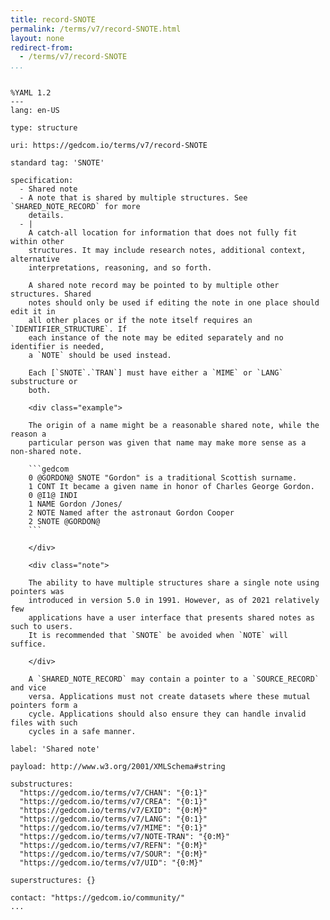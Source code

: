 ```yaml
---
title: record-SNOTE
permalink: /terms/v7/record-SNOTE.html
layout: none
redirect-from:
  - /terms/v7/record-SNOTE
...
```


```

%YAML 1.2
---
lang: en-US

type: structure

uri: https://gedcom.io/terms/v7/record-SNOTE

standard tag: 'SNOTE'

specification:
  - Shared note
  - A note that is shared by multiple structures. See `SHARED_NOTE_RECORD` for more
    details.
  - |
    A catch-all location for information that does not fully fit within other
    structures. It may include research notes, additional context, alternative
    interpretations, reasoning, and so forth.
    
    A shared note record may be pointed to by multiple other structures. Shared
    notes should only be used if editing the note in one place should edit it in
    all other places or if the note itself requires an `IDENTIFIER_STRUCTURE`. If
    each instance of the note may be edited separately and no identifier is needed,
    a `NOTE` should be used instead.
    
    Each [`SNOTE`.`TRAN`] must have either a `MIME` or `LANG` substructure or
    both.
    
    <div class="example">
    
    The origin of a name might be a reasonable shared note, while the reason a
    particular person was given that name may make more sense as a non-shared note.
    
    ```gedcom
    0 @GORDON@ SNOTE "Gordon" is a traditional Scottish surname.
    1 CONT It became a given name in honor of Charles George Gordon.
    0 @I1@ INDI
    1 NAME Gordon /Jones/
    2 NOTE Named after the astronaut Gordon Cooper
    2 SNOTE @GORDON@
    ```
    
    </div>
    
    <div class="note">
    
    The ability to have multiple structures share a single note using pointers was
    introduced in version 5.0 in 1991. However, as of 2021 relatively few
    applications have a user interface that presents shared notes as such to users.
    It is recommended that `SNOTE` be avoided when `NOTE` will suffice.
    
    </div>
    
    A `SHARED_NOTE_RECORD` may contain a pointer to a `SOURCE_RECORD` and vice
    versa. Applications must not create datasets where these mutual pointers form a
    cycle. Applications should also ensure they can handle invalid files with such
    cycles in a safe manner.

label: 'Shared note'

payload: http://www.w3.org/2001/XMLSchema#string

substructures:
  "https://gedcom.io/terms/v7/CHAN": "{0:1}"
  "https://gedcom.io/terms/v7/CREA": "{0:1}"
  "https://gedcom.io/terms/v7/EXID": "{0:M}"
  "https://gedcom.io/terms/v7/LANG": "{0:1}"
  "https://gedcom.io/terms/v7/MIME": "{0:1}"
  "https://gedcom.io/terms/v7/NOTE-TRAN": "{0:M}"
  "https://gedcom.io/terms/v7/REFN": "{0:M}"
  "https://gedcom.io/terms/v7/SOUR": "{0:M}"
  "https://gedcom.io/terms/v7/UID": "{0:M}"

superstructures: {}

contact: "https://gedcom.io/community/"
...

```
